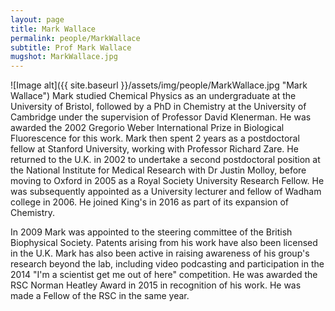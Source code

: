 ```yaml
---
layout: page
title: Mark Wallace
permalink: people/MarkWallace
subtitle: Prof Mark Wallace
mugshot: MarkWallace.jpg
---
```

![Image alt]({{ site.baseurl }}/assets/img/people/MarkWallace.jpg "Mark Wallace")
Mark studied Chemical Physics as an undergraduate at the University of Bristol, followed by a PhD in Chemistry at the University of Cambridge under the supervision of Professor David Klenerman. He was awarded the 2002 Gregorio Weber International Prize in Biological Fluorescence for this work. Mark then spent 2 years as a postdoctoral fellow at Stanford University, working with Professor Richard Zare. He returned to the U.K. in 2002 to undertake a second postdoctoral position at the National Institute for Medical Research with Dr Justin Molloy, before moving to Oxford in 2005 as a Royal Society University Research Fellow. He was subsequently appointed as a University lecturer and fellow of Wadham college in 2006. He joined King's in 2016 as part of its expansion of Chemistry.

In 2009 Mark was appointed to the steering committee of the British Biophysical Society. Patents arising from his work have also been licensed in the U.K. Mark has also been active in raising awareness of his group's research beyond the lab, including video podcasting and participation in the 2014 "I'm a scientist get me out of here" competition. He was awarded the RSC Norman Heatley Award in 2015 in recognition of his work. He was made a Fellow of the RSC in the same year.
